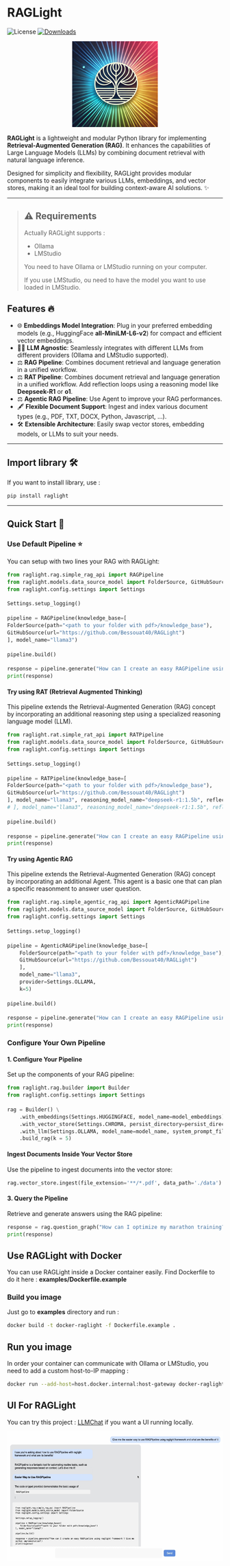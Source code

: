 # RAGLight

![License](https://img.shields.io/github/license/Bessouat40/RAGLight)
[![Downloads](https://static.pepy.tech/personalized-badge/raglight?period=total&units=international_system&left_color=grey&right_color=red&left_text=Downloads)](https://pepy.tech/projects/raglight)

<div align="center">
    <img alt="RAGLight" height="200px" src="./media/raglight.png">
</div>

**RAGLight** is a lightweight and modular Python library for implementing **Retrieval-Augmented Generation (RAG)**. It enhances the capabilities of Large Language Models (LLMs) by combining document retrieval with natural language inference.

Designed for simplicity and flexibility, RAGLight provides modular components to easily integrate various LLMs, embeddings, and vector stores, making it an ideal tool for building context-aware AI solutions. ✨

---

> ## ⚠️ Requirements
>
> Actually RAGLight supports :
>
> - Ollama
> - LMStudio
>
> You need to have Ollama or LMStudio running on your computer.
>
> If you use LMStudio, ou need to have the model you want to use loaded in LMStudio.

## Features 🔥

- 🌐 **Embeddings Model Integration**: Plug in your preferred embedding models (e.g., HuggingFace **all-MiniLM-L6-v2**) for compact and efficient vector embeddings.
- 🧙🏽 **LLM Agnostic**: Seamlessly integrates with different LLMs from different providers (Ollama and LMStudio supported).
- ⚖️ **RAG Pipeline**: Combines document retrieval and language generation in a unified workflow.
- ⚖️ **RAT Pipeline**: Combines document retrieval and language generation in a unified workflow. Add reflection loops using a reasoning model like **Deepseek-R1** or **o1**.
- ⚖️ **Agentic RAG Pipeline**: Use Agent to improve your RAG performances.
- 🖋️ **Flexible Document Support**: Ingest and index various document types (e.g., PDF, TXT, DOCX, Python, Javascript, ...).
- 🛠️ **Extensible Architecture**: Easily swap vector stores, embedding models, or LLMs to suit your needs.

---

## Import library 🛠️

If you want to install library, use :

```bash
pip install raglight
```

---

## Quick Start 🚀

### Use Default Pipeline ⭐️

You can setup with two lines your RAG with RAGLight:

```python
from raglight.rag.simple_rag_api import RAGPipeline
from raglight.models.data_source_model import FolderSource, GitHubSource
from raglight.config.settings import Settings

Settings.setup_logging()

pipeline = RAGPipeline(knowledge_base=[
FolderSource(path="<path to your folder with pdf>/knowledge_base"),
GitHubSource(url="https://github.com/Bessouat40/RAGLight")
], model_name="llama3")

pipeline.build()

response = pipeline.generate("How can I create an easy RAGPipeline using raglight framework ? Give me python implementation")
print(response)
```

#### Try using RAT (Retrieval Augmented Thinking)

This pipeline extends the Retrieval-Augmented Generation (RAG) concept by incorporating
an additional reasoning step using a specialized reasoning language model (LLM).

```python
from raglight.rat.simple_rat_api import RATPipeline
from raglight.models.data_source_model import FolderSource, GitHubSource
from raglight.config.settings import Settings

Settings.setup_logging()

pipeline = RATPipeline(knowledge_base=[
FolderSource(path="<path to your folder with pdf>/knowledge_base"),
GitHubSource(url="https://github.com/Bessouat40/RAGLight")
], model_name="llama3", reasoning_model_name="deepseek-r1:1.5b", reflection=2, provider=SETTINGS.OLLAMA, k=5) # default : provider = Settings.Ollama
# ], model_name="llama3", reasoning_model_name="deepseek-r1:1.5b", reflection=1, provider=SETTINGS.LMSTUDIO)

pipeline.build()

response = pipeline.generate("How can I create an easy RAGPipeline using raglight framework ? Give me the the easier python implementation")
print(response)
```

#### Try using Agentic RAG

This pipeline extends the Retrieval-Augmented Generation (RAG) concept by incorporating
an additional Agent. This agent is a basic one that can plan a specific reasonment to answer user question.

```python
from raglight.rag.simple_agentic_rag_api import AgenticRAGPipeline
from raglight.models.data_source_model import FolderSource, GitHubSource
from raglight.config.settings import Settings

Settings.setup_logging()

pipeline = AgenticRAGPipeline(knowledge_base=[
    FolderSource(path="<path to your folder with pdf>/knowledge_base"),
    GitHubSource(url="https://github.com/Bessouat40/RAGLight")
    ],
    model_name="llama3",
    provider=Settings.OLLAMA,
    k=5)

pipeline.build()

response = pipeline.generate("How can I create an easy RAGPipeline using raglight framework ? Give me python implementation")
print(response)
```

### Configure Your Own Pipeline

#### **1. Configure Your Pipeline**

Set up the components of your RAG pipeline:

```python
from raglight.rag.builder import Builder
from raglight.config.settings import Settings

rag = Builder() \
    .with_embeddings(Settings.HUGGINGFACE, model_name=model_embeddings) \
    .with_vector_store(Settings.CHROMA, persist_directory=persist_directory, collection_name=collection_name) \
    .with_llm(Settings.OLLAMA, model_name=model_name, system_prompt_file=system_prompt_directory, provider=Settings.LMStudio) \
    .build_rag(k = 5)
```

#### Ingest Documents Inside Your Vector Store

Use the pipeline to ingest documents into the vector store:

```python
rag.vector_store.ingest(file_extension='**/*.pdf', data_path='./data')
```

#### **3. Query the Pipeline**

Retrieve and generate answers using the RAG pipeline:

```python
response = rag.question_graph("How can I optimize my marathon training?")
print(response)
```

## Use RAGLight with Docker

You can use RAGLight inside a Docker container easily.
Find Dockerfile to do it here : **examples/Dockerfile.example**

### Build you image

Just go to **examples** directory and run :

```bash
docker build -t docker-raglight -f Dockerfile.example .
```

## Run you image

In order your container can communicate with Ollama or LMStudio, you need to add a custom host-to-IP mapping :

```bash
docker run --add-host=host.docker.internal:host-gateway docker-raglight
```

## UI For RAGLight

You can try this project : [LLMChat](https://github.com/Bessouat40/LLMChat) if you want a UI running locally.

<div align="center">
    <img alt="RAGLight" height="300" src="./media/llmchat.jpg">
</div>
